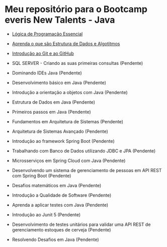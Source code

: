 # Meu repositório para o Bootcamp everis New Talents - Java

- [Lógica de Programação Essencial](https://github.com/claudinhamello/bootcamp-dio-everis/tree/main/logica-programacao-essencial)

- [Aprenda o que são Estrutura de Dados e Algotitmos](https://github.com/claudinhamello/bootcamp-dio-everis/tree/main/estrutura-de-dados-e-algoritmos)
- [Introdução ao Git e ao GitHub](https://github.com/claudinhamello/bootcamp-dio-everis/tree/main/git-github)

- SQL SERVER - Criando as suas primeiras consultas (Pendente)
- Dominando IDEs Java (Pendente)
- Desenvolvimento básico em Java (Pendente)
- Introdução a orientação a objetos com Java (Pendente)
- Estrutura de Dados em Java (Pendente)
- Primeiros passos em Java (Pendente)
- Fundamentos em Arquitetura de Sistemas (Pendente)
- Arquitetura de Sistemas Avançado (Pendente)
- Introdução ao framework Spring Boot (Pendente)
- Trabalhando com Banco de Dados utilizando JDBC e JPA (Pendente)
- Microsserviços em Spring Cloud com Java (Pendente)
- Desenvolvendo um sistema de gerenciamento de pessoas em API REST com Spring Boot (Pendente)
- Desafios matemáticos em Java (Pendente)
- Introdução a Qualidade de Software (Pendente)
- Aprenda a aplicar testes com Java (Pendente)
- Introdução ao Junit 5 (Pendente)
- Desenvolvimento de testes unitários para validar uma API REST de gerenciamento estoques de cerveja (Pendente)
- Resolvendo Desafios em Java (Pendente)

